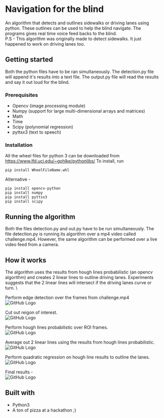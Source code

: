 # Navigation for the blind
An algorithm that detects and outlines sidewalks or driving lanes using python. These outlines can be used to help the blind navigate. The programs gives real time voice feed backs to the blind. \
P.S - This algorithm was originally made to detect sidewalks. It just happened to work on driving lanes too.
## Getting started
Both the python files have to be ran simultaneously. The detection.py file will append it's results into a text file. The output.py file will read the results and say it out loud for the blind.
### Prerequisites
* Opencv (image processing module)
* Numpy (support for large multi-dimensional arrays and matrices)
* Math
* Time
* Scipy (polynomial regression)
* pyttsx3 (text to speech)
### Installation
All the wheel files for python 3 can be downloaded from https://www.lfd.uci.edu/~gohlke/pythonlibs/
To install, run

    pip install WheelFileName.whl

Alternative - 

    pip install opencv-python
    pip install numpy
    pip install pyttsx3
    pip install scipy
## Running the algorithm
Both the files detection.py and out.py have to be run simultaneously. The file detection.py is running its algorithm over a mp4 video called challenge.mp4. However, the same algorithm can be performed over a live video feed from a camera.
## How it works
The algorithm uses the results from hough lines probabilistic (an opencv algorithm) and creates 2 linear lines to outline driving lanes. Experiments suggests that the 2 linear lines will intersect if the driving lanes curve or turn. \

Perform edge detection over the frames from challenge.mp4 \
![GitHub Logo](/Results/edgeDetection.jpg)

Cut out reigon of interest. \
![GitHub Logo](/Results/ROI.jpg)

Perform hough lines probabilistic over ROI frames. \
![GitHub Logo](/Results/houghLines.jpg)

Average out 2 linear lines using the results from hough lines probabilistic. \
![GitHub Logo](/Results/linearLines.jpg)

Perform quadratic regression on hough line results to outline the lanes. \
![GitHub Logo](/Results/polyReg.jpg)

Final results - \
![GitHub Logo](/Results/detections.jpg)

## Built with
* Python3
* A ton of pizza at a hackathon ;)


